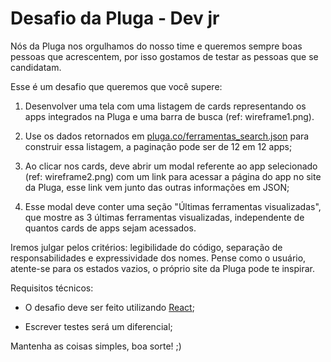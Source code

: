 # Desafio da Pluga - Dev jr

Nós da Pluga nos orgulhamos do nosso time e queremos sempre boas pessoas que acrescentem, por isso gostamos de testar as pessoas que se candidatam.

Esse é um desafio que queremos que você supere:

1. Desenvolver uma tela com uma listagem de cards representando os apps integrados na Pluga e uma barra de busca (ref: wireframe1.png).

2. Use os dados retornados em [pluga.co/ferramentas_search.json](https://pluga.co/ferramentas_search.json) para construir essa listagem, a paginação pode ser de 12 em 12 apps;

3. Ao clicar nos cards, deve abrir um modal referente ao app selecionado (ref: wireframe2.png) com um link para acessar a página do app no site da Pluga, esse link vem junto das outras informações em JSON;

4. Esse modal deve conter uma seção "Últimas ferramentas visualizadas", que mostre as 3 últimas ferramentas visualizadas, independente de quantos cards de apps sejam acessados.

Iremos julgar pelos critérios: legibilidade do código, separação de responsabilidades e expressividade dos nomes. Pense como o usuário, atente-se para os estados vazios, o próprio site da Pluga pode te inspirar.

Requisitos técnicos:

- O desafio deve ser feito utilizando [React](https://reactjs.org);

- Escrever testes será um diferencial;

Mantenha as coisas simples, boa sorte! ;)
